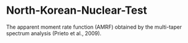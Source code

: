 # North-Korean-Nuclear-Test

The apparent moment rate function (AMRF) obtained by the multi-taper spectrum analysis (Prieto et al., 2009).
